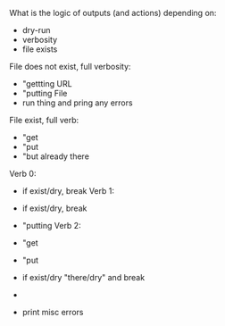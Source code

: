 What is the logic of outputs (and actions) depending on:
- dry-run
- verbosity
- file exists

File does not exist, full verbosity:
- "gettting URL
- "putting File
- run thing and pring any errors

File exist, full verb:
- "get
- "put
- "but already there

Verb 0:
- if exist/dry, break
Verb 1:
- if exist/dry, break
- "putting
Verb 2:
- "get
- "put
- if exist/dry "there/dry" and break

- <do>
- print misc errors

